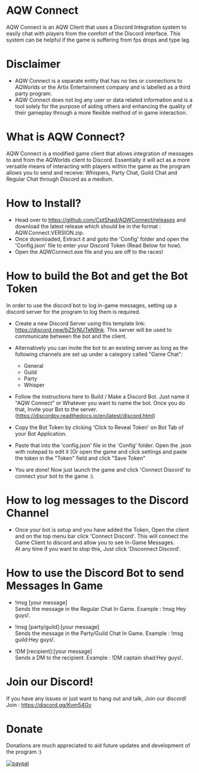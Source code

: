 # AQW Connect
AQW Connect is an AQW Client that uses a Discord Integration system to easily chat with players from the comfort of the Discord interface. This system can be helpful if the game is suffering from fps drops and type lag.

# Disclaimer
- AQW Connect is a separate entity that has no ties or connections to AQWorlds or the Artix Entertainment company and is labelled as a third party program.
- AQW Connect does not log any user or data related information and is a tool solely for the purpose of aiding others and enhancing the quality of their gameplay through a more flexible method of in game interaction.

# What is AQW Connect?
AQW Connect is a modified game client that allows integration of messages to and from the AQWorlds client to Discord. Essentially it will act as a more versatile means of interacting with players within the game as the program allows you to send and receive: Whispers, Party Chat, Guild Chat and Regular Chat through Discord as a medium.

# How to Install?
- Head over to https://github.com/CptShad/AQWConnect/releases and download the latest release which should be in the format : AQW.Connect.VERSION.zip.
- Once downloaded, Extract it and goto the 'Config' folder and open the 'Config.json' file to enter your Discord Token (Read Below for how).
- Open the AQWConnect.exe file and you are off to the races!

# How to build the Bot and get the Bot Token
In order to use the discord bot to log in-game messages, setting up a discord server for the program to log them is required.
- Create a new Discord Server using this template link: https://discord.new/bZSrNUTeN9nk. This server will be used to communicate between the bot and the client.

- Alternatively you can invite the bot to an existing server as long as the following channels are set up under a category called "Game Chat":
  - General
  - Guild
  - Party
  - Whisper
- Follow the instructions here to Build / Make a Discord Bot. Just name it "AQW Connect" or Whatever you want to name the bot. Once you do that, Invite your Bot to the server.
      (https://discordpy.readthedocs.io/en/latest/discord.html)
- Copy the Bot Token by clicking 'Click to Reveal Token' on Bot Tab of your Bot Application.
- Paste that into the 'config.json' file in the 'Config' folder. Open the .json with notepad to edit it (Or open the game and click settings and paste the token in the "Token" field and click "Save Token"
- You are done! Now just launch the game and click 'Connect Discord' to connect your bot to the game :).

# How to log messages to the Discord Channel
- Once your bot is setup and you have added the Token, Open the client and on the top menu bar click 'Connect Discord'. This will connect the Game Client to discord and allow you to see In-Game Messages. \
At any time if you want to stop this, Just click 'Disconnect Discord'.

# How to use the Discord Bot to send Messages In Game
- !msg [your message] \
  Sends the message in the Regular Chat In Game. Example : !msg Hey guys!.
- !msg [party/guild]:[your message] \
  Sends the message in the Party/Guild Chat In Game. Example : !msg guild:Hey guys!.

- !DM [recipient]:[your message] \
  Sends a DM to the recipient. Example : !DM captain shad:Hey guys!.

# Join our Discord!
If you have any issues or just want to hang out and talk, Join our discord! \
Join : https://discord.gg/Kvm54Gv

# Donate
Donations are much appreciated to aid future updates and development of the program :)

[<img src="https://camo.githubusercontent.com/f896f7d176663a1559376bb56aac4bdbbbe85ed1/68747470733a2f2f7777772e70617970616c6f626a656374732e636f6d2f656e5f55532f692f62746e2f62746e5f646f6e61746543435f4c472e676966" alt="paypal" data-canonical-src="https://www.paypalobjects.com/en_US/i/btn/btn_donateCC_LG.gif" style="max-width:100%;">](https://www.paypal.me/captainshad/)
